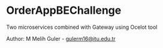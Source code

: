 # OrderAppBEChallenge
Two microservices combined with Gateway using Ocelot tool

Author: M Melih Guler - gulerm16@itu.edu.tr
